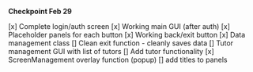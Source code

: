 **Checkpoint Feb 29**

[x] Complete login/auth screen
[x] Working main GUI (after auth)
    [x] Placeholder panels for each button
    [x] Working back/exit button
[x] Data management class
[] Clean exit function - cleanly saves data
[] Tutor management GUI with list of tutors
[] Add tutor functionality
    [x] ScreenManagement overlay function (popup)
[] add titles to panels